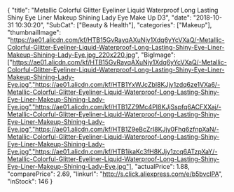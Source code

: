 {
	"title": "Metallic Colorful Glitter Eyeliner Liquid Waterproof Long Lasting Shiny Eye Liner Makeup Shining Lady Eye Make Up D3",
	"date": "2018-10-31 10:30:20",
	"SubCat": ["Beauty & Health"],
	"categories": ["Makeup"],
	"thumbnailImage": "https://ae01.alicdn.com/kf/HTB15GvRayqAXuNjy1Xdq6yYcVXaQ/-Metallic-Colorful-Glitter-Eyeliner-Liquid-Waterproof-Long-Lasting-Shiny-Eye-Liner-Makeup-Shining-Lady-Eye.jpg_220x220.jpg",
	"BigImage": ["https://ae01.alicdn.com/kf/HTB15GvRayqAXuNjy1Xdq6yYcVXaQ/-Metallic-Colorful-Glitter-Eyeliner-Liquid-Waterproof-Long-Lasting-Shiny-Eye-Liner-Makeup-Shining-Lady-Eye.jpg","https://ae01.alicdn.com/kf/HTB1YxWJcZbI8KJjy1zdq6ze1VXa6/-Metallic-Colorful-Glitter-Eyeliner-Liquid-Waterproof-Long-Lasting-Shiny-Eye-Liner-Makeup-Shining-Lady-Eye.jpg","https://ae01.alicdn.com/kf/HTB1ZZ9Mc4PI8KJjSspfq6ACFXXaj/-Metallic-Colorful-Glitter-Eyeliner-Liquid-Waterproof-Long-Lasting-Shiny-Eye-Liner-Makeup-Shining-Lady-Eye.jpg","https://ae01.alicdn.com/kf/HTB1Z9eBcZrI8KJjy0Fhq6zfnpXaN/-Metallic-Colorful-Glitter-Eyeliner-Liquid-Waterproof-Long-Lasting-Shiny-Eye-Liner-Makeup-Shining-Lady-Eye.jpg","https://ae01.alicdn.com/kf/HTB1ikaKc3fH8KJjy1zcq6ATzpXaY/-Metallic-Colorful-Glitter-Eyeliner-Liquid-Waterproof-Long-Lasting-Shiny-Eye-Liner-Makeup-Shining-Lady-Eye.jpg"],
	"actualPrice": 1.88,
	"comparePrice": 2.69,
	"linkurl": "http://s.click.aliexpress.com/e/b5bvcIPA",
	"inStock": 146
}
